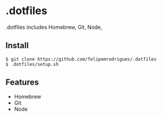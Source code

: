 # .dotfiles

.dotfiles includes Homebrew, Git, Node, 

## Install

```
$ git clone https://github.com/felipemrodrigues/.dotfiles
$ .dotfiles/setup.sh
```

## Features

* Homebrew
* Git
* Node
